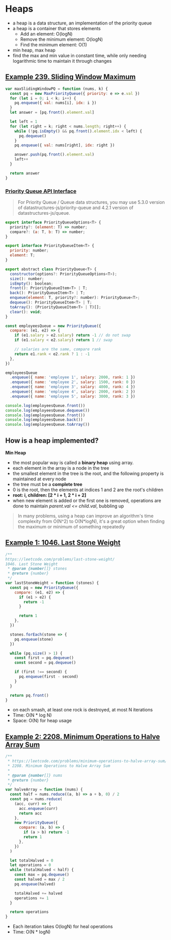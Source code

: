 # Heaps

- a heap is a data structure, an implementation of the priority queue
- a heap is a container that stores elements
  - Add an element: O(logN)
  - Remove the minimum element: O(logN)
  - Find the minimum element: O(1)
- min heap, max heap
- find the max and min value in constant time, while only needing logarithmic time to maintain it through changes

## [Example 239. Sliding Window Maximum](https://leetcode.com/problems/sliding-window-maximum/)

```js
var maxSlidingWindowPQ = function (nums, k) {
  const pq = new MaxPriorityQueue({ priority: e => e.val })
  for (let i = 0; i < k; i++) {
    pq.enqueue({ val: nums[i], idx: i })
  }
  let answer = [pq.front().element.val]

  let left = 1
  for (let right = k; right < nums.length; right++) {
    while (!pq.isEmpty() && pq.front().element.idx < left) {
      pq.dequeue()
    }
    pq.enqueue({ val: nums[right], idx: right })

    answer.push(pq.front().element.val)
    left++
  }

  return answer
}
```

### [Priority Queue API Interface](https://github.com/datastructures-js/priority-queue/tree/fb4fdb984834421279aeb081df7af624d17c2a03)

> For Priority Queue / Queue data structures, you may use 5.3.0 version of datastructures-js/priority-queue and 4.2.1 version of datastructures-js/queue.

```js
export interface PriorityQueueOptions<T> {
  priority?: (element: T) => number;
  compare?: (a: T, b: T) => number;
}

export interface PriorityQueueItem<T> {
  priority: number;
  element: T;
}

export abstract class PriorityQueue<T> {
  constructor(options?: PriorityQueueOptions<T>);
  size(): number;
  isEmpty(): boolean;
  front(): PriorityQueueItem<T> | T;
  back(): PriorityQueueItem<T> | T;
  enqueue(element: T, priority?: number): PriorityQueue<T>;
  dequeue(): PriorityQueueItem<T> | T;
  toArray(): (PriorityQueueItem<T> | T)[];
  clear(): void;
}

```

```js
const employeesQueue = new PriorityQueue({
  compare: (e1, e2) => {
    if (e1.salary > e2.salary) return -1 // do not swap
    if (e1.salary < e2.salary) return 1 // swap

    // salaries are the same, compare rank
    return e1.rank < e2.rank ? 1 : -1
  },
})

employeesQueue
  .enqueue({ name: 'employee 1', salary: 2000, rank: 1 })
  .enqueue({ name: 'employee 2', salary: 1500, rank: 0 })
  .enqueue({ name: 'employee 3', salary: 4000, rank: 4 })
  .enqueue({ name: 'employee 4', salary: 2000, rank: 2 })
  .enqueue({ name: 'employee 5', salary: 3000, rank: 3 })

console.log(employeesQueue.front())
console.log(employeesQueue.dequeue())
console.log(employeesQueue.front())
console.log(employeesQueue.back())
console.log(employeesQueue.toArray())
```

## How is a heap implemented?

**Min Heap**

- the most popular way is called a **binary heap** using array.
- each element in the array is a node in the tree
- the smallest element in the tree is the root, and the following property is maintained at every node
- the tree must be a **complete tree**
- 0 is the root, then the elements at indices 1 and 2 are the root's children
- **root: i, children: [2 * i + 1, 2 * i + 2]**
- when new element is added or the first one is removed, operations are done to maintain _parent.val <= child.val_, bubbling up

> In many problems, using a heap can improve an algorithm's time complexity from O(N^2) to O(N\*logN), it's a great option when finding the maximum or minimum of something repeatedly

## [Example 1: 1046. Last Stone Weight](https://leetcode.com/problems/last-stone-weight/)

```js
/**
https://leetcode.com/problems/last-stone-weight/
1046. Last Stone Weight
 * @param {number[]} stones
 * @return {number}
 */
var lastStoneWeight = function (stones) {
  const pq = new PriorityQueue({
    compare: (e1, e2) => {
      if (e1 > e2) {
        return -1
      }

      return 1
    },
  })

  stones.forEach(stone => {
    pq.enqueue(stone)
  })

  while (pq.size() > 1) {
    const first = pq.dequeue()
    const second = pq.dequeue()

    if (first !== second) {
      pq.enqueue(first - second)
    }
  }

  return pq.front()
}
```

- on each smash, at least one rock is destroyed, at most N iterations
- Time: O(N \* log N)
- Space: O(N) for heap usage

## [Example 2: 2208. Minimum Operations to Halve Array Sum](https://leetcode.com/problems/minimum-operations-to-halve-array-sum/)

```js
/**
 * https://leetcode.com/problems/minimum-operations-to-halve-array-sum/
 * 2208. Minimum Operations to Halve Array Sum
 *
 * @param {number[]} nums
 * @return {number}
 */
var halveArray = function (nums) {
  const half = nums.reduce((a, b) => a + b, 0) / 2
  const pq = nums.reduce(
    (acc, curr) => {
      acc.enqueue(curr)
      return acc
    },
    new PriorityQueue({
      compare: (a, b) => {
        if (a > b) return -1
        return 1
      },
    })
  )

  let totalHalved = 0
  let operations = 0
  while (totalHalved < half) {
    const max = pq.dequeue()
    const halved = max / 2
    pq.enqueue(halved)

    totalHalved += halved
    operations += 1
  }

  return operations
}
```

- Each iteration takes O(logN) for heal operations
- Time: O(N \* logN)
